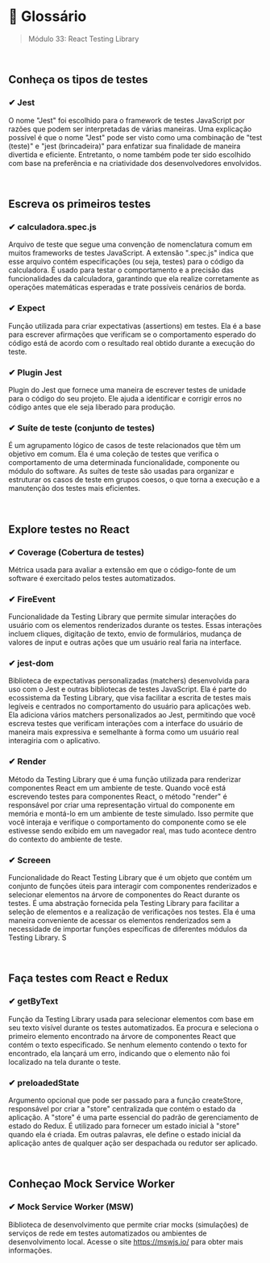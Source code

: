 # 📌 Glossário
> Módulo 33: React Testing Library

<br>

## Conheça os tipos de testes
### ✔ Jest
O nome "Jest" foi escolhido para o framework de testes JavaScript por razões que podem ser interpretadas de várias maneiras. Uma explicação possível é que o nome "Jest" pode ser visto como uma combinação de "test (teste)" e "jest (brincadeira)" para enfatizar sua finalidade de maneira divertida e eficiente. Entretanto, o nome também pode ter sido escolhido com base na preferência e na criatividade dos desenvolvedores envolvidos.

<br>

## Escreva os primeiros testes
### ✔ calculadora.spec.js
Arquivo de teste que segue uma convenção de nomenclatura comum em muitos frameworks de testes JavaScript. A extensão ".spec.js" indica que esse arquivo contém especificações (ou seja, testes) para o código da calculadora. É usado para testar o comportamento e a precisão das funcionalidades da calculadora, garantindo que ela realize corretamente as operações matemáticas esperadas e trate possíveis cenários de borda.

### ✔ Expect 
Função utilizada para criar expectativas (assertions) em testes. Ela é a base para escrever afirmações que verificam se o comportamento esperado do código está de acordo com o resultado real obtido durante a execução do teste.

### ✔ Plugin Jest
Plugin do Jest que fornece uma maneira de escrever testes de unidade para o código do seu projeto. Ele ajuda a identificar e corrigir erros no código antes que ele seja liberado para produção.

### ✔ Suíte de teste (conjunto de testes)
É um agrupamento lógico de casos de teste relacionados que têm um objetivo em comum. Ela é uma coleção de testes que verifica o comportamento de uma determinada funcionalidade, componente ou módulo do software. As suítes de teste são usadas para organizar e estruturar os casos de teste em grupos coesos, o que torna a execução e a manutenção dos testes mais eficientes.

<br>

## Explore testes no React
### ✔ Coverage (Cobertura de testes)
Métrica usada para avaliar a extensão em que o código-fonte de um software é exercitado pelos testes automatizados. 

### ✔ FireEvent
Funcionalidade da Testing Library que permite simular interações do usuário com os elementos renderizados durante os testes. Essas interações incluem cliques, digitação de texto, envio de formulários, mudança de valores de input e outras ações que um usuário real faria na interface.

### ✔ jest-dom 
Biblioteca de expectativas personalizadas (matchers) desenvolvida para uso com o Jest e outras bibliotecas de testes JavaScript. Ela é parte do ecossistema da Testing Library, que visa facilitar a escrita de testes mais legíveis e centrados no comportamento do usuário para aplicações web. Ela adiciona vários matchers personalizados ao Jest, permitindo que você escreva testes que verificam interações com a interface do usuário de maneira mais expressiva e semelhante à forma como um usuário real interagiria com o aplicativo.

### ✔ Render
Método da Testing Library que é uma função utilizada para renderizar componentes React em um ambiente de teste. Quando você está escrevendo testes para componentes React, o método "render" é responsável por criar uma representação virtual do componente em memória e montá-lo em um ambiente de teste simulado. Isso permite que você interaja e verifique o comportamento do componente como se ele estivesse sendo exibido em um navegador real, mas tudo acontece dentro do contexto do ambiente de teste.

### ✔ Screeen
Funcionalidade do React Testing Library que é um objeto que contém um conjunto de funções úteis para interagir com componentes renderizados e selecionar elementos na árvore de componentes do React durante os testes. É uma abstração fornecida pela Testing Library para facilitar a seleção de elementos e a realização de verificações nos testes. Ela é uma maneira conveniente de acessar os elementos renderizados sem a necessidade de importar funções específicas de diferentes módulos da Testing Library. S

<br>

## Faça testes com React e Redux
### ✔ getByText
Função da Testing Library usada para selecionar elementos com base em seu texto visível durante os testes automatizados. Ea procura e seleciona o primeiro elemento encontrado na árvore de componentes React que contém o texto especificado. Se nenhum elemento contendo o texto for encontrado, ela lançará um erro, indicando que o elemento não foi localizado na tela durante o teste.

### ✔ preloadedState
Argumento opcional que pode ser passado para a função createStore, responsável por criar a "store" centralizada que contém o estado da aplicação. A "store" é uma parte essencial do padrão de gerenciamento de estado do Redux. É utilizado para fornecer um estado inicial à "store" quando ela é criada. Em outras palavras, ele define o estado inicial da aplicação antes de qualquer ação ser despachada ou redutor ser aplicado.

<br>

## Conheçao Mock Service Worker
### ✔ Mock Service Worker (MSW)
Biblioteca de desenvolvimento que permite criar mocks (simulações) de serviços de rede em testes automatizados ou ambientes de desenvolvimento local. Acesse o site https://mswjs.io/ para obter mais informações.